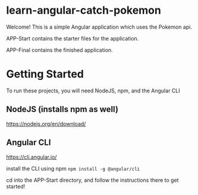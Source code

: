 # learn-angular-catch-pokemon
Welcome! This is a simple Angular application which uses the Pokemon api.

APP-Start contains the starter files for the application.

APP-Final contains the finished application.

# Getting Started
To run these projects, you will need NodeJS, npm, and the Angular CLI

## NodeJS (installs npm as well)
https://nodejs.org/en/download/

## Angular CLI
https://cli.angular.io/


install the CLI using npm
`npm install -g @angular/cli`

cd into the APP-Start directory, and follow the instructions there to get started!
